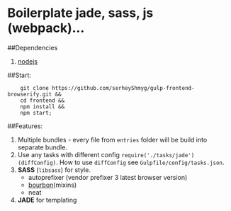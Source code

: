 # Boilerplate jade, sass, js (webpack)...

##Dependencies
1. [nodejs](http://nodejs.org/)

##Start:
```shell
    git clone https://github.com/serheyShmyg/gulp-frontend-browserify.git &&
    cd frontend &&
    npm install &&
    npm start;
```

##Features:
1. Multiple bundles - every file from `entries` folder will be build into separate bundle.
2. Use any tasks with different config `require('./tasks/jade')(diffConfig)`. How to use `diffConfig` see `Gulpfile/config/tasks.json`.
3. __SASS__ (`libsass`) for style.
    - autoprefixer (vendor prefixer 3 latest browser version)
    - [bourbon](http://bourbon.io/)(mixins)
    - neat
4. __JADE__ for templating

